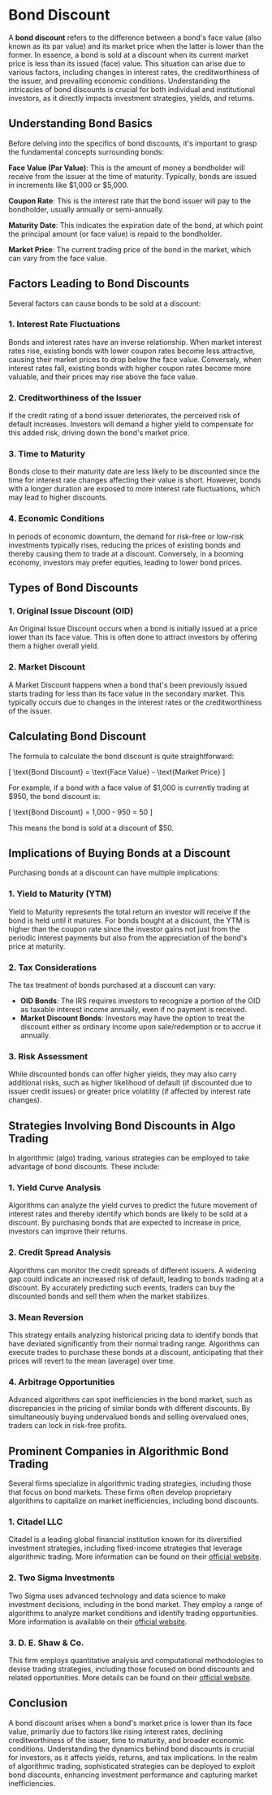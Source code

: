 # Bond Discount

A **bond discount** refers to the difference between a bond's face value (also known as its par value) and its market price when the latter is lower than the former. In essence, a bond is sold at a discount when its current market price is less than its issued (face) value. This situation can arise due to various factors, including changes in interest rates, the creditworthiness of the issuer, and prevailing economic conditions. Understanding the intricacies of bond discounts is crucial for both individual and institutional investors, as it directly impacts investment strategies, yields, and returns.

## Understanding Bond Basics

Before delving into the specifics of bond discounts, it's important to grasp the fundamental concepts surrounding bonds:

**Face Value (Par Value)**: This is the amount of money a bondholder will receive from the issuer at the time of maturity. Typically, bonds are issued in increments like $1,000 or $5,000.

**Coupon Rate**: This is the interest rate that the bond issuer will pay to the bondholder, usually annually or semi-annually.

**Maturity Date**: This indicates the expiration date of the bond, at which point the principal amount (or face value) is repaid to the bondholder.

**Market Price**: The current trading price of the bond in the market, which can vary from the face value.

## Factors Leading to Bond Discounts

Several factors can cause bonds to be sold at a discount:

### 1. **Interest Rate Fluctuations**
Bonds and interest rates have an inverse relationship. When market interest rates rise, existing bonds with lower coupon rates become less attractive, causing their market prices to drop below the face value. Conversely, when interest rates fall, existing bonds with higher coupon rates become more valuable, and their prices may rise above the face value.

### 2. **Creditworthiness of the Issuer**
If the credit rating of a bond issuer deteriorates, the perceived risk of default increases. Investors will demand a higher yield to compensate for this added risk, driving down the bond's market price.

### 3. **Time to Maturity**
Bonds close to their maturity date are less likely to be discounted since the time for interest rate changes affecting their value is short. However, bonds with a longer duration are exposed to more interest rate fluctuations, which may lead to higher discounts.

### 4. **Economic Conditions**
In periods of economic downturn, the demand for risk-free or low-risk investments typically rises, reducing the prices of existing bonds and thereby causing them to trade at a discount. Conversely, in a booming economy, investors may prefer equities, leading to lower bond prices.

## Types of Bond Discounts

### 1. **Original Issue Discount (OID)**
An Original Issue Discount occurs when a bond is initially issued at a price lower than its face value. This is often done to attract investors by offering them a higher overall yield.

### 2. **Market Discount**
A Market Discount happens when a bond that's been previously issued starts trading for less than its face value in the secondary market. This typically occurs due to changes in the interest rates or the creditworthiness of the issuer.

## Calculating Bond Discount

The formula to calculate the bond discount is quite straightforward:

\[ \text{Bond Discount} = \text{Face Value} - \text{Market Price} \]

For example, if a bond with a face value of $1,000 is currently trading at $950, the bond discount is:

\[ \text{Bond Discount} = 1,000 - 950 = 50 \]

This means the bond is sold at a discount of $50.

## Implications of Buying Bonds at a Discount

Purchasing bonds at a discount can have multiple implications:

### **1. Yield to Maturity (YTM)**
Yield to Maturity represents the total return an investor will receive if the bond is held until it matures. For bonds bought at a discount, the YTM is higher than the coupon rate since the investor gains not just from the periodic interest payments but also from the appreciation of the bond's price at maturity.

### **2. Tax Considerations**
The tax treatment of bonds purchased at a discount can vary:
- **OID Bonds**: The IRS requires investors to recognize a portion of the OID as taxable interest income annually, even if no payment is received.
- **Market Discount Bonds**: Investors may have the option to treat the discount either as ordinary income upon sale/redemption or to accrue it annually.

### **3. Risk Assessment**
While discounted bonds can offer higher yields, they may also carry additional risks, such as higher likelihood of default (if discounted due to issuer credit issues) or greater price volatility (if affected by interest rate changes).

## Strategies Involving Bond Discounts in Algo Trading

In algorithmic (algo) trading, various strategies can be employed to take advantage of bond discounts. These include:

### **1. Yield Curve Analysis**
Algorithms can analyze the yield curves to predict the future movement of interest rates and thereby identify which bonds are likely to be sold at a discount. By purchasing bonds that are expected to increase in price, investors can improve their returns.

### **2. Credit Spread Analysis**
Algorithms can monitor the credit spreads of different issuers. A widening gap could indicate an increased risk of default, leading to bonds trading at a discount. By accurately predicting such events, traders can buy the discounted bonds and sell them when the market stabilizes.

### **3. Mean Reversion**
This strategy entails analyzing historical pricing data to identify bonds that have deviated significantly from their normal trading range. Algorithms can execute trades to purchase these bonds at a discount, anticipating that their prices will revert to the mean (average) over time.

### **4. Arbitrage Opportunities**
Advanced algorithms can spot inefficiencies in the bond market, such as discrepancies in the pricing of similar bonds with different discounts. By simultaneously buying undervalued bonds and selling overvalued ones, traders can lock in risk-free profits.

## Prominent Companies in Algorithmic Bond Trading

Several firms specialize in algorithmic trading strategies, including those that focus on bond markets. These firms often develop proprietary algorithms to capitalize on market inefficiencies, including bond discounts.

### **1. Citadel LLC**
Citadel is a leading global financial institution known for its diversified investment strategies, including fixed-income strategies that leverage algorithmic trading. More information can be found on their [official website](https://www.citadel.com/).

### **2. Two Sigma Investments**
Two Sigma uses advanced technology and data science to make investment decisions, including in the bond market. They employ a range of algorithms to analyze market conditions and identify trading opportunities. More information is available on their [official website](https://www.twosigma.com/).

### **3. D. E. Shaw & Co.**
This firm employs quantitative analysis and computational methodologies to devise trading strategies, including those focused on bond discounts and related opportunities. More details can be found on their [official website](https://www.deshaw.com/).

## Conclusion

A bond discount arises when a bond's market price is lower than its face value, primarily due to factors like rising interest rates, declining creditworthiness of the issuer, time to maturity, and broader economic conditions. Understanding the dynamics behind bond discounts is crucial for investors, as it affects yields, returns, and tax implications. In the realm of algorithmic trading, sophisticated strategies can be deployed to exploit bond discounts, enhancing investment performance and capturing market inefficiencies.